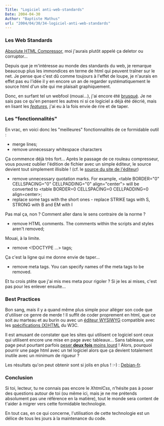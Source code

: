 ```yaml
---
Title: "Logiciel anti-web-standards"
Date: 2004-04-30
Author: "Baptiste Mathus"
url: "2004/04/30/34-logiciel-anti-web-standards"
---
```




### Les Web Standards

[Absolute HTML Compressor](http://www.serpik.com/ahc/), moi j'aurais
plutôt appelé ça deletor ou corruptor...

Depuis que je m'intéresse au monde des standards du web, je remarque
beaucoup plus les immondices en terme de html qui peuvent traîner sur le
net. Je pense que c'est dû comme toujours à l'effet de loupe, je
n'aurais en effet pas eu l'idée il y en encore un an de regarder
systématiquement le source html d'un site qui me plaisait graphiquement.

Donc, en surfant tel un webfool (mouai...), j'ai encore été
[brusqué](http://www.serpik.com/ahc/). Je ne sais pas ce qu'en pensent
les autres ni si ce logiciel a déjà été décrié, mais en lisant les
[*features*](http://www.serpik.com/ahc/#info), j'ai eu à la fois envie
de rire et de taper.

### Les "fonctionnalités"

En vrac, en voici donc les "meilleures" fonctionnalités de ce formidable
outil :

-   merge lines;
-   remove unnecessary whitespace characters

Ça commence déjà très fort... Après le passage de ce rouleau
compresseur, vous pouvez oublier l'édition de fichier avec un simple
éditeur, le source devient tout simplement illisible ! (cf. le [source
du site de l'éditeur](http://www.serpik.com/ahc/))

-   remove unnecessary quotation marks. For example, \<table BORDER="0"
    CELLSPACING="0" CELLPADDING="0" align="center"\> will be converted
    to \<table BORDER=0 CELLSPACING=0 CELLPADDING=0 align=center\>;
-   replace some tags with the short ones - replace STRIKE tags with S,
    STRONG with B and EM with I

Pas mal ça, non ? Comment aller dans le sens contraire de la norme ?

-   remove HTML comments. The comments within the scripts and styles
    aren't removed;

Mouai, à la limite.

-   remove \<!DOCTYPE ...\> tags;

Ça c'est la ligne qui me donne envie de taper...

-   remove meta tags. You can specify names of the meta tags to be
    removed.

Et tu crois ptête que j'ai mis mes meta pour rigoler ? Si je les ai
mises, c'est pas pour les enlever ensuite...

### Best Practices

Bon sang, mais il y a quand même plus simple pour alléger son code que
d'utiliser ce genre de merde ! Il suffit de coder proprement en html,
que ce soit au marteau et au burin ou avec un [éditeur
WYSIWYG](http://www.nvu.com/) compatible avec les [spécifications
(X)HTML](http://www.w3.org) du W3C.

Il est amusant de constater que les sites qui utilisent ce logiciel sont
ceux qui utilisent encore une mise en page avec tableaux... Sans
tableaux, une page peut pourtant parfois [peser **deux fois** moins
lourd](http://openweb.eu.org/articles/problemes_tableaux/) ! Alors,
pourquoi pourrir une page html avec un tel logiciel alors que ça devient
totalement inutile avec un minimum de rigueur ?

Les résultats qu'on peut obtenir sont si jolis en plus ! :-) :
[Debian-fr](http://www.debian-fr.org).

### Conclusion

Si toi, lecteur, tu ne connais pas encore le *XhtmlCss*, n'hésite pas à
poser des questions autour de toi (ou même ici, mais je ne me prétends
absolument pas une référence en la matière), tout le monde sera content
de t'aider à migrer vers cette formidable technologie.

En tout cas, en ce qui concerne, l'utilisation de cette technologie est
un délice de tous les jours à la maintenance du code.

